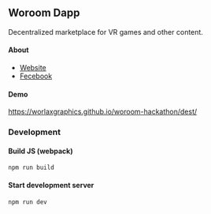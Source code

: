 ## Woroom Dapp

Decentralized marketplace for VR games and other content.

#### About

- [Website](//woroom.network)
- [Fecebook](//www.facebook.com/Woroom.Network/)

#### Demo

https://worlaxgraphics.github.io/woroom-hackathon/dest/

### Development

#### Build JS (webpack)

    npm run build

#### Start development server

    npm run dev
  

